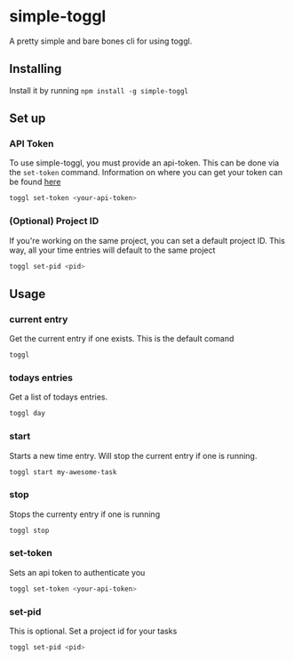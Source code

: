 # simple-toggl

A pretty simple and bare bones cli for using toggl.

## Installing

Install it by running `npm install -g simple-toggl`

## Set up

### API Token

To use simple-toggl, you must provide an api-token. This can be done via the `set-token` command.
Information on where you can get your token can be found [here](https://support.toggl.com/en/articles/3116844-where-is-my-api-token-located)

```sh
toggl set-token <your-api-token>
```

### (Optional) Project ID

If you're working on the same project, you can set a default project ID. This way, all your time entries will default to the same project

```sh
toggl set-pid <pid>
```

## Usage

### current entry

Get the current entry if one exists. This is the default comand

```sh
toggl
```

### todays entries

Get a list of todays entries.

```sh
toggl day
```

### start

Starts a new time entry. Will stop the current entry if one is running.

```sh
toggl start my-awesome-task
```

### stop

Stops the currenty entry if one is running

```sh
toggl stop
```

### set-token

Sets an api token to authenticate you

```sh
toggl set-token <your-api-token>
```

### set-pid

This is optional. Set a project id for your tasks

```sh
toggl set-pid <pid>
```
